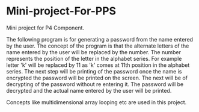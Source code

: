 # Mini-project-For-PPS
Mini project for P4 Component.

The following program is for generating a password from the name entered by the user. The concept of the program is that the alternate letters of the name entered by the user will be replaced by the number. The number represents the position of the letter in the alphabet series. For example letter 'k' will be replaced by 11 as 'k' comes at 11th position in the alphabet series. The next step will be printing of the password once the name is encrypted the password  will be printed on the screen. The next will be of decrypting of the password without re entering it. The password will be decrypted and the actual name entered by the user will be printed.

Concepts like multidimensional array looping etc are used in this project.
